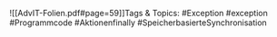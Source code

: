 
![[AdvIT-Folien.pdf#page=59]]Tags & Topics:
   #Exception
   #exception
   #Programmcode
   #Aktionenfinally
   #SpeicherbasierteSynchronisation